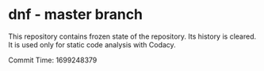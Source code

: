# dnf - master branch

This repository contains frozen state of the repository.
Its history is cleared. It is used only for static code
analysis with Codacy.

Commit Time: 1699248379